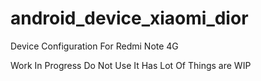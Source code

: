 android_device_xiaomi_dior
==========================

Device Configuration For Redmi Note 4G 

Work In Progress 
Do Not Use It Has Lot Of Things are WIP 
